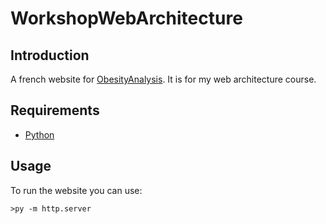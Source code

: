 # WorkshopWebArchitecture

## Introduction

A french website for [ObesityAnalysis](https://github.com/Aursen/ObesityAnalysis). It is for my web architecture course.

## Requirements

  * [Python](https://www.python.org)

## Usage

To run the website you can use:

    >py -m http.server
